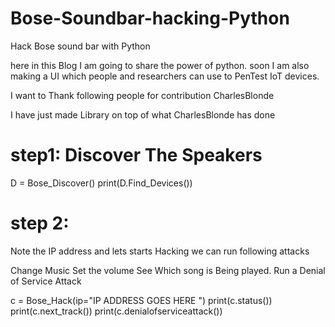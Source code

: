 # Bose-Soundbar-hacking-Python
Hack Bose sound bar with Python

here in this Blog I am going to share the power of python. soon I am also making a UI which people and researchers can use to PenTest IoT devices.

I want to Thank following people for contribution
CharlesBlonde

I have just made Library on top of what CharlesBlonde has done

# step1:  Discover The Speakers
D = Bose_Discover()
print(D.Find_Devices())

# step 2:
Note the IP address and lets starts Hacking we can run following attacks

Change Music
Set the volume
See Which song is Being played.
Run a Denial of Service Attack

c = Bose_Hack(ip="IP ADDRESS GOES HERE ")
print(c.status())
print(c.next_track())
print(c.denialofserviceattack())
